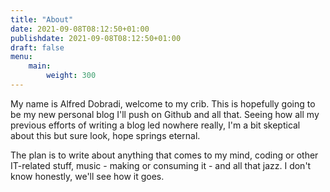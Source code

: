 ```yaml
---
title: "About"
date: 2021-09-08T08:12:50+01:00
publishdate: 2021-09-08T08:12:50+01:00
draft: false
menu:
    main:
        weight: 300
---
```


My name is Alfred Dobradi, welcome to my crib. This is hopefully going to be my new personal blog I'll push on Github and all that. Seeing how all my previous efforts of writing a blog led nowhere really, I'm a bit skeptical about this but sure look, hope springs eternal.

The plan is to write about anything that comes to my mind, coding or other IT-related stuff, music - making or consuming it - and all that jazz. I don't know honestly, we'll see how it goes.